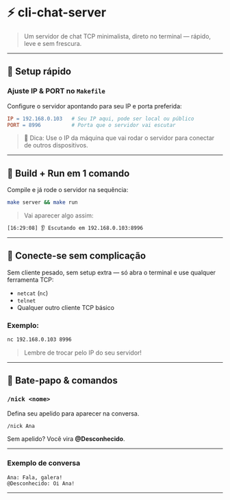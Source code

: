 # ⚡ cli-chat-server

> Um servidor de chat TCP minimalista, direto no terminal — rápido, leve e sem frescura.

---

## 🎯 Setup rápido

### Ajuste IP & PORT no `Makefile`

Configure o servidor apontando para seu IP e porta preferida:

```makefile
IP = 192.168.0.103   # Seu IP aqui, pode ser local ou público
PORT = 8996          # Porta que o servidor vai escutar
```

> 🚨 Dica: Use o IP da máquina que vai rodar o servidor para conectar de outros dispositivos.

---

## 🚀 Build + Run em 1 comando

Compile e já rode o servidor na sequência:

```bash
make server && make run
```

> Vai aparecer algo assim:

```bash
[16:29:08] 👂 Escutando em 192.168.0.103:8996
```

---

## 🤝 Conecte-se sem complicação

Sem cliente pesado, sem setup extra — só abra o terminal e use qualquer ferramenta TCP:

* `netcat` (`nc`)
* `telnet`
* Qualquer outro cliente TCP básico

### Exemplo:

```bash
nc 192.168.0.103 8996
```

> Lembre de trocar pelo IP do seu servidor!

---

## 💬 Bate-papo & comandos

### `/nick <nome>`

Defina seu apelido para aparecer na conversa.

```bash
/nick Ana
```

Sem apelido? Você vira **@Desconhecido**.

---

### Exemplo de conversa

```plaintext
Ana: Fala, galera!
@Desconhecido: Oi Ana!
```
---